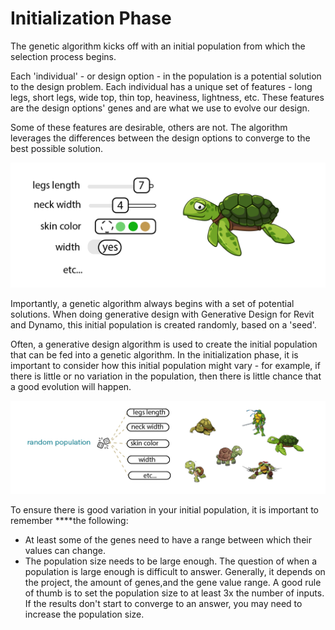 # Initialization Phase

The genetic algorithm kicks off with an initial population from which the selection process begins. 

Each 'individual' - or design option - in the population is a potential solution to the design problem. Each individual has a unique set of features - long legs, short legs, wide top, thin top, heaviness, lightness, etc. These features are the design options' genes and are what we use to evolve our design.

Some of these features are desirable, others are not. The algorithm leverages the differences between the design options to converge to the best possible solution.

![](../../.gitbook/assets/initialization1.png)

Importantly, a genetic algorithm always begins with a set of potential solutions. When doing generative design with Generative Design for Revit and Dynamo, this initial population is created randomly, based on a 'seed'. 

Often, a generative design algorithm is used to create the initial population that can be fed into a genetic algorithm. In the initialization phase, it is important to consider how this initial population might vary - for example, if there is little or no variation in the population, then there is little chance that a good evolution will happen. 

![](../../.gitbook/assets/initialization2.png)

To ensure there is good variation in your initial population, it is important to remember ****the following:

* At least some of the genes need to have a range between which their values can change.
* The population size needs to be large enough. The question of when a population is large enough is difficult to answer. Generally, it depends on the project, the amount of genes,and the gene value range. A good rule of thumb is to set the population size to at least 3x the number of inputs. If the results don't start to converge to an answer, you may need to increase the population size.

